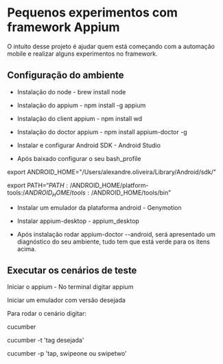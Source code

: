 # Pequenos experimentos com framework Appium

O intuito desse projeto é ajudar quem está começando com a automação mobile e realizar alguns experimentos no framework.

## Configuração do ambiente

- Instalação do node - brew install node

- Instalação do appium - npm install -g appium

- Instalação do client appium - npm install wd

- Instalação do doctor appium - npm install appium-doctor -g

- Instalar e configurar Android SDK - Android Studio

- Após baixado configurar o seu bash_profile

export ANDROID_HOME="/Users/alexandre.oliveira/Library/Android/sdk/"

export PATH=“${PATH}:/$ANDROID_HOME/platform-tools:/$ANDROID_HOME/tools:/$ANDROID_HOME/tools/bin”

- Instalar um emulador da plataforma android - Genymotion

- Instalar appium-desktop - appium_desktop

- Após instalação rodar appium-doctor --android, será apresentado um diagnóstico do seu ambiente, tudo tem que está verde para os itens acima.


## Executar os cenários de teste

Iniciar o appium - No terminal digitar appium

Iniciar um emulador com versão desejada

Para rodar o cenário digitar:

cucumber

cucumber -t 'tag desejada'

cucumber -p 'tap, swipeone ou swipetwo'
